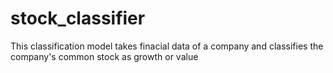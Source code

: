 # stock_classifier
This classification model takes finacial data of a company and classifies the company's common stock as growth or value
